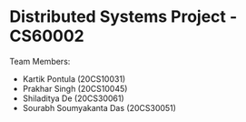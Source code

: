 # Distributed Systems Project - CS60002

Team Members:
- Kartik Pontula (20CS10031)
- Prakhar Singh (20CS10045)
- Shiladitya De (20CS30061)
- Sourabh Soumyakanta Das (20CS30051)